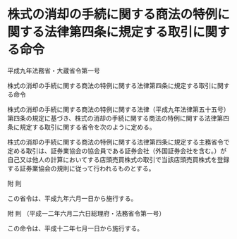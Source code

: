 # 株式の消却の手続に関する商法の特例に関する法律第四条に規定する取引に関する命令

平成九年法務省・大蔵省令第一号

株式の消却の手続に関する商法の特例に関する法律第四条に規定する取引に関する命令

株式の消却の手続に関する商法の特例に関する法律（平成九年法律第五十五号）第四条の規定に基づき、株式の消却の手続に関する商法の特例に関する法律第四条に規定する取引に関する省令を次のように定める。

株式の消却の手続に関する商法の特例に関する法律第四条に規定する主務省令で定める取引は、証券業協会の協会員である証券会社（外国証券会社を含む。）が自己又は他人の計算においてする店頭売買株式の取引で当該店頭売買株式を登録する証券業協会の規則に従って行われるものとする。

附 則

この省令は、平成九年六月一日から施行する。

附 則 （平成一二年六月二六日総理府・法務省令第一号）

この命令は、平成十二年七月一日から施行する。

